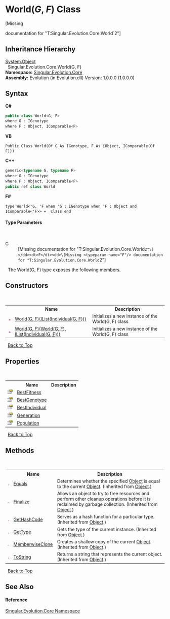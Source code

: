 # World(*G*, *F*) Class
 

\[Missing <summary> documentation for "T:Singular.Evolution.Core.World`2"\]


## Inheritance Hierarchy
<a href="http://msdn2.microsoft.com/en-us/library/e5kfa45b" target="_blank">System.Object</a><br />&nbsp;&nbsp;Singular.Evolution.Core.World(G, F)<br />
**Namespace:**&nbsp;<a href="7a43d210-bf66-e44d-0f97-e9e0fe26b1b8">Singular.Evolution.Core</a><br />**Assembly:**&nbsp;Evolution (in Evolution.dll) Version: 1.0.0.0 (1.0.0.0)

## Syntax

**C#**<br />
``` C#
public class World<G, F>
where G : IGenotype
where F : Object, IComparable<F>

```

**VB**<br />
``` VB
Public Class World(Of G As IGenotype, F As {Object, IComparable(Of F)})
```

**C++**<br />
``` C++
generic<typename G, typename F>
where G : IGenotype
where F : Object, IComparable<F>
public ref class World
```

**F#**<br />
``` F#
type World<'G, 'F when 'G : IGenotype when 'F : Object and IComparable<'F>> =  class end
```


#### Type Parameters
&nbsp;<dl><dt>G</dt><dd>\[Missing <typeparam name="G"/> documentation for "T:Singular.Evolution.Core.World`2"\]</dd><dt>F</dt><dd>\[Missing <typeparam name="F"/> documentation for "T:Singular.Evolution.Core.World`2"\]</dd></dl>&nbsp;
The World(G, F) type exposes the following members.


## Constructors
&nbsp;<table><tr><th></th><th>Name</th><th>Description</th></tr><tr><td>![Public method](media/pubmethod.gif "Public method")</td><td><a href="539fad57-e0b1-5011-4cbc-5a0dee26d139">World(G, F)(IList(Individual(G, F)))</a></td><td>
Initializes a new instance of the World(G, F) class</td></tr><tr><td>![Public method](media/pubmethod.gif "Public method")</td><td><a href="7474a14c-0fd1-aaa2-bc08-56351569dbbf">World(G, F)(World(G, F), IList(Individual(G, F)))</a></td><td>
Initializes a new instance of the World(G, F) class</td></tr></table>&nbsp;
<a href="#world(*g*,-*f*)-class">Back to Top</a>

## Properties
&nbsp;<table><tr><th></th><th>Name</th><th>Description</th></tr><tr><td>![Public property](media/pubproperty.gif "Public property")</td><td><a href="d61f87dc-6c27-e40a-9229-ac41c6ed1121">BestFitness</a></td><td /></tr><tr><td>![Public property](media/pubproperty.gif "Public property")</td><td><a href="3a7a1d20-6ad6-be94-3d5d-73850737e6f6">BestGenotype</a></td><td /></tr><tr><td>![Public property](media/pubproperty.gif "Public property")</td><td><a href="75c9dd7a-4a25-9ca7-4f53-90a57ac0681c">BestIndividual</a></td><td /></tr><tr><td>![Public property](media/pubproperty.gif "Public property")</td><td><a href="0ca303a7-f0fe-3731-71d8-16224957a8ab">Generation</a></td><td /></tr><tr><td>![Public property](media/pubproperty.gif "Public property")</td><td><a href="1bc5e2ae-6019-05e6-8fad-e6eb159ffb77">Population</a></td><td /></tr></table>&nbsp;
<a href="#world(*g*,-*f*)-class">Back to Top</a>

## Methods
&nbsp;<table><tr><th></th><th>Name</th><th>Description</th></tr><tr><td>![Public method](media/pubmethod.gif "Public method")</td><td><a href="http://msdn2.microsoft.com/en-us/library/bsc2ak47" target="_blank">Equals</a></td><td>
Determines whether the specified <a href="http://msdn2.microsoft.com/en-us/library/e5kfa45b" target="_blank">Object</a> is equal to the current <a href="http://msdn2.microsoft.com/en-us/library/e5kfa45b" target="_blank">Object</a>.
 (Inherited from <a href="http://msdn2.microsoft.com/en-us/library/e5kfa45b" target="_blank">Object</a>.)</td></tr><tr><td>![Protected method](media/protmethod.gif "Protected method")</td><td><a href="http://msdn2.microsoft.com/en-us/library/4k87zsw7" target="_blank">Finalize</a></td><td>
Allows an object to try to free resources and perform other cleanup operations before it is reclaimed by garbage collection.
 (Inherited from <a href="http://msdn2.microsoft.com/en-us/library/e5kfa45b" target="_blank">Object</a>.)</td></tr><tr><td>![Public method](media/pubmethod.gif "Public method")</td><td><a href="http://msdn2.microsoft.com/en-us/library/zdee4b3y" target="_blank">GetHashCode</a></td><td>
Serves as a hash function for a particular type.
 (Inherited from <a href="http://msdn2.microsoft.com/en-us/library/e5kfa45b" target="_blank">Object</a>.)</td></tr><tr><td>![Public method](media/pubmethod.gif "Public method")</td><td><a href="http://msdn2.microsoft.com/en-us/library/dfwy45w9" target="_blank">GetType</a></td><td>
Gets the type of the current instance.
 (Inherited from <a href="http://msdn2.microsoft.com/en-us/library/e5kfa45b" target="_blank">Object</a>.)</td></tr><tr><td>![Protected method](media/protmethod.gif "Protected method")</td><td><a href="http://msdn2.microsoft.com/en-us/library/57ctke0a" target="_blank">MemberwiseClone</a></td><td>
Creates a shallow copy of the current <a href="http://msdn2.microsoft.com/en-us/library/e5kfa45b" target="_blank">Object</a>.
 (Inherited from <a href="http://msdn2.microsoft.com/en-us/library/e5kfa45b" target="_blank">Object</a>.)</td></tr><tr><td>![Public method](media/pubmethod.gif "Public method")</td><td><a href="http://msdn2.microsoft.com/en-us/library/7bxwbwt2" target="_blank">ToString</a></td><td>
Returns a string that represents the current object.
 (Inherited from <a href="http://msdn2.microsoft.com/en-us/library/e5kfa45b" target="_blank">Object</a>.)</td></tr></table>&nbsp;
<a href="#world(*g*,-*f*)-class">Back to Top</a>

## See Also


#### Reference
<a href="7a43d210-bf66-e44d-0f97-e9e0fe26b1b8">Singular.Evolution.Core Namespace</a><br />